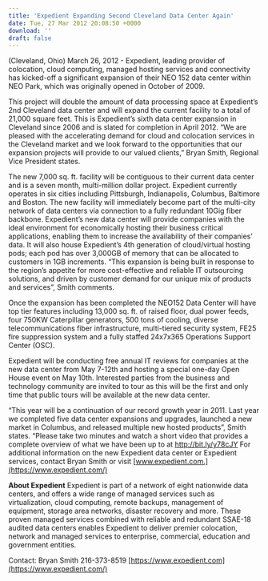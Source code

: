 ```yaml
---
title: 'Expedient Expanding Second Cleveland Data Center Again'
date: Tue, 27 Mar 2012 20:08:50 +0000
download: ''
draft: false
---
```


(Cleveland, Ohio) March 26, 2012 - Expedient, leading provider of colocation, cloud computing, managed hosting services and connectivity has kicked-off a significant expansion of their NEO 152 data center within NEO Park, which was originally opened in October of 2009.

This project will double the amount of data processing space at Expedient’s 2nd Cleveland data center and will expand the current facility to a total of 21,000 square feet. This is Expedient’s sixth data center expansion in Cleveland since 2006 and is slated for completion in April 2012. “We are pleased with the accelerating demand for cloud and colocation services in the Cleveland market and we look forward to the opportunities that our expansion projects will provide to our valued clients,” Bryan Smith, Regional Vice President states.

The new 7,000 sq. ft. facility will be contiguous to their current data center and is a seven month, multi-million dollar project. Expedient currently operates in six cities including Pittsburgh, Indianapolis, Columbus, Baltimore and Boston. The new facility will immediately become part of the multi-city network of data centers via connection to a fully redundant 10Gig fiber backbone. Expedient’s new data center will provide companies with the ideal environment for economically hosting their business critical applications, enabling them to increase the availability of their companies’ data. It will also house Expedient’s 4th generation of cloud/virtual hosting pods; each pod has over 3,000GB of memory that can be allocated to customers in 1GB increments. “This expansion is being built in response to the region’s appetite for more cost-effective and reliable IT outsourcing solutions, and driven by customer demand for our unique mix of products and services”, Smith comments.

Once the expansion has been completed the NEO152 Data Center will have top tier features including 13,000 sq. ft. of raised floor, dual power feeds, four 750KW Caterpillar generators, 500 tons of cooling, diverse telecommunications fiber infrastructure, multi-tiered security system, FE25 fire suppression system and a fully staffed 24x7x365 Operations Support Center (OSC).

Expedient will be conducting free annual IT reviews for companies at the new data center from May 7-12th and hosting a special one-day Open House event on May 10th. Interested parties from the business and technology community are invited to tour as this will be the first and only time that public tours will be available at the new data center.

“This year will be a continuation of our record growth year in 2011. Last year we completed five data center expansions and upgrades, launched a new market in Columbus, and released multiple new hosted products”, Smith states. “Please take two minutes and watch a short video that provides a complete overview of what we have been up to at http://bit.ly/y78cJY For additional information on the new Expedient data center or Expedient services, contact Bryan Smith or visit [www.expedient.com.](https://www.expedient.com/)

**About Expedient** Expedient is part of a network of eight nationwide data centers, and offers a wide range of managed services such as virtualization, cloud computing, remote backups, management of equipment, storage area networks, disaster recovery and more. These proven managed services combined with reliable and redundant SSAE-18 audited data centers enables Expedient to deliver premier colocation, network and managed services to enterprise, commercial, education and government entities.

Contact: Bryan Smith 216-373-8519 [https://www.expedient.com](https://www.expedient.com/)